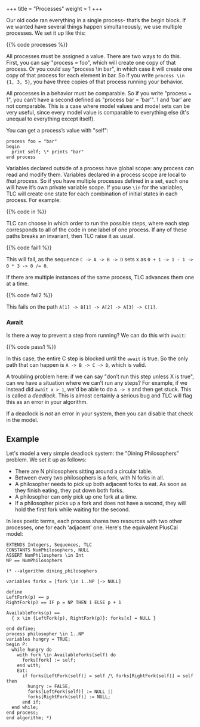 +++
title = "Processes"
weight = 1
+++

Our old code ran everything in a single process- that’s the begin block. If we wanted have several things happen simultaneously, we use multiple processes. We set it up like this:

{{% code processes %}}

All processes must be assigned a value. There are two ways to do this. First, you can say "process = foo", which will create one copy of that process. Or you could say "process \in bar", in which case it will create one copy of that process for each element in bar. So if you write `process \in {1, 3, 5}`, you have three copies of that process running your behavior. 

All processes in a behavior must be comparable. So if you write "process = 1", you can’t have a second defined as "process bar = ‘bar’". 1 and ‘bar’ are not comparable. This is a case where model values and model sets can be very useful, since every model value is comparable to everything else (it's unequal to everything except itself).

You can get a process’s value with "self":

```tla
process foo = "bar"
begin
  print self; \* prints "bar"
end process
```

Variables declared outside of a process have global scope: any process can read and modify them. Variables declared in a process scope are local to _that process_. So if you have multiple processes defined in a set, each one will have it’s own private variable scope. If you use `\in` for the variables, TLC will create one state for each combination of initial states in each process. For example:

{{% code in %}}

TLC can choose in which order to run the possible steps, where each step corresponds to all of the code in one label of one process. If any of these paths breaks an invariant, then TLC raise it as usual.

{{% code fail1 %}}

This will fail, as the sequence `C -> A -> B -> D` sets x as `0 + 1 -> 1 - 1 -> 0 * 3 -> 0 /= 0`.

If there are multiple instances of the same process, TLC advances them one at a time.

{{% code fail2 %}}

This fails on the path `A[1] -> B[1] -> A[2] -> A[3] -> C[1]`.

### Await

Is there a way to prevent a step from running? We can do this with `await`:

{{% code pass1 %}}

In this case, the entire C step is blocked until the `await` is true. So the only path that can happen is `A -> B -> C -> D`, which is valid.

A troubling problem here: if we can say "don’t run this step unless X is true", can we have a situation where we can’t run any steps? For example, if we instead did `await x > 1`, we'd be able to do `A -> B` and then get stuck. This is called a _deadlock_. This is almost certainly a serious bug and TLC will flag this as an error in your algorithm.

If a deadlock is _not_ an error in your system, then you can disable that check in the model.

## Example

Let's model a very simple deadlock system: the "Dining Philosophers" problem. We set it up as follows:

* There are N philosophers sitting around a circular table.
* Between every two philosophers is a fork, with N forks in all.
* A philosopher needs to pick up both adjacent forks to eat. As soon as they finish eating, they put down both forks.
* A philosopher can only pick up one fork at a time.
* If a philosopher picks up a fork and does not have a second, they will hold the first fork while waiting for the second.

In less poetic terms, each process shares two resources with two other processes, one for each 'adjacent' one. Here's the equivalent PlusCal model:

```tla
EXTENDS Integers, Sequences, TLC
CONSTANTS NumPhilosophers, NULL
ASSERT NumPhilosphers \in Int
NP == NumPhilosophers

(* --algorithm dining_philosophers

variables forks = [fork \in 1..NP |-> NULL]

define
LeftFork(p) == p
RightFork(p) == IF p = NP THEN 1 ELSE p + 1

AvailableForks(p) ==
  { x \in {LeftFork(p), RightFork(p)}: forks[x] = NULL }

end define;
process philosopher \in 1..NP
variables hungry = TRUE;
begin P:
  while hungry do
    with fork \in AvailableForks(self) do
      forks[fork] := self;
    end with;
    Eat:
      if forks[LeftFork(self)] = self /\ forks[RightFork(self)] = self then
        hungry := FALSE;
        forks[LeftFork(self)] := NULL ||
        forks[RightFork(self)] := NULL;
      end if;
  end while;
end process;
end algorithm; *)

```